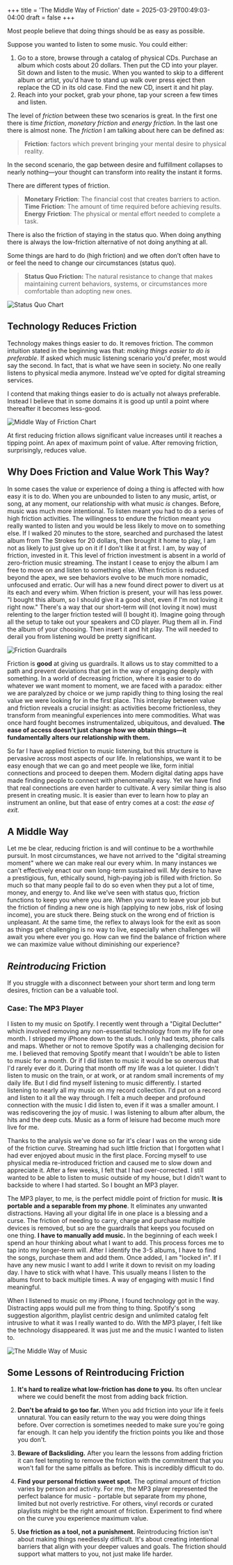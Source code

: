 +++
title = 'The Middle Way of Friction'
date = 2025-03-29T00:49:03-04:00
draft = false
+++

Most people believe that doing things should be as easy as possible.

Suppose you wanted to listen to some music. You could either:

1.  Go to a store, browse through a catalog of physical CDs. Purchase an album which costs about 20 dollars. Then put the CD into your player. Sit down and listen to the music. When you wanted to skip to a different album or artist, you'd have to stand up walk over press eject then replace the CD in its old case. Find the new CD, insert it and hit play.
2.  Reach into your pocket, grab your phone, tap your screen a few times and listen.

The level of _friction_ between these two scenarios is great. In the first one there is _time friction_, _monetary friction_ and _energy friction_. In the last one there is almost none. The _friction_ I am talking about here can be defined as:

> **Friction**: factors which prevent bringing your mental desire to physical reality.

In the second scenario, the gap between desire and fulfillment collapses to nearly nothing—your thought can transform into reality the instant it forms.

There are different types of friction.

> **Monetary** **Friction**: The financial cost that creates barriers to action.  
> **Time** **Friction**: The amount of time required before achieving results.  
> **Energy** **Friction**: The physical or mental effort needed to complete a task.

There is also the friction of staying in the status quo. When doing anything there is always the low-friction alternative of not doing anything at all.

Some things are hard to do (high friction) and we often don’t often have to or feel the need to change our circumstances (status quo).

> **Status Quo Friction:** The natural resistance to change that makes maintaining current behaviors, systems, or circumstances more comfortable than adopting new ones.

![Status Quo Chart](/much-ado-about-everything/middle-way-assets/statusquo.png)

## Technology Reduces Friction

Technology makes things easier to do. It removes friction. The common intuition stated in the beginning was that: _making things easier to do is preferable_. If asked which music listening scenario you'd prefer, most would say the second. In fact, that is what we have seen in society. No one really listens to physical media anymore. Instead we've opted for digital streaming services.

I contend that making things easier to do is actually not always preferable. Instead I believe that in some domains it is good up until a point where thereafter it becomes less-good.

![Middle Way of Friction Chart](/much-ado-about-everything/middle-way-assets/themiddlewaychart.png)

At first reducing friction allows significant value increases until it reaches a tipping point. An apex of maximum point of value. After removing friction, surprisingly, reduces value.

## Why Does Friction and Value Work This Way?

In some cases the value or experience of doing a thing is affected with how easy it is to do. When you are unbounded to listen to any music, artist, or song, at any moment, our relationship with what music _is_ changes. Before, music was much more intentional. To listen meant you had to do a series of high friction activities. The willingness to endure the friction meant you really wanted to listen and you would be less likely to move on to something else. If I walked 20 minutes to the store, searched and purchased the latest album from The Strokes for 20 dollars, then brought it home to play, I am not as likely to just give up on it if I don't like it at first. I am, by way of friction, invested in it. This level of friction investment is absent in a world of zero-friction music streaming. The instant I cease to enjoy the album I am free to move on and listen to something else. When friction is reduced beyond the apex, we see behaviors evolve to be much more nomadic, unfocused and erratic. Our will has a new found direct power to divert us at its each and every whim. When friction is present, your will has less power. "I bought this album, so I should give it a good shot, even if I'm not loving it right now." There's a way that our short-term will (not loving it now) must relenting to the larger friction tested will (I bought it). Imagine going through all the setup to take out your speakers and CD player. Plug them all in. Find the album of your choosing. Then insert it and hit play. The will needed to derail you from listening would be pretty significant.

![Friction Guardrails](/much-ado-about-everything/middle-way-assets/guardrails.png)

Friction is **good** at giving us guardrails. It allows us to stay committed to a path and prevent deviations that get in the way of engaging deeply with something. In a world of decreasing friction, where it is easier to do whatever we want moment to moment, we are faced with a paradox: either we are paralyzed by choice or we jump rapidly thing to thing losing the real value we were looking for in the first place. This interplay between value and friction reveals a crucial insight: as activities become frictionless, they transform from meaningful experiences into mere commodities. What was once hard fought becomes instrumentalized, ubiquitous, and devalued. **The ease of access doesn't just change how we obtain things—it fundamentally alters our relationship with them.**

So far I have applied friction to music listening, but this structure is pervasive across most aspects of our life. In relationships, we want it to be easy enough that we can go and meet people we like, form initial connections and proceed to deepen them. Modern digital dating apps have made finding people to connect with phenomenally easy. Yet we have find that real connections are even harder to cultivate. A very similar thing is also present in creating music. It is easier than ever to learn how to play an instrument an online, but that ease of entry comes at a cost: _the ease of exit._

## A Middle Way

Let me be clear, reducing friction is and will continue to be a worthwhile pursuit. In most circumstances, we have not arrived to the "digital streaming moment" where we can make real our every whim. In many instances we can't effectively enact our own long-term sustained will. My desire to have a prestigious, fun, ethically sound, high-paying job is filled with friction. So much so that many people fail to do so even when they put a lot of time, money, and energy to. And like we’ve seen with status quo, friction functions to keep you where you are. When you want to leave your job but the friction of finding a new one is high (applying to new jobs, risk of losing income), you are stuck there. Being stuck on the wrong end of friction is unpleasant. At the same time, the reflex to always look for the exit as soon as things get challenging is no way to live, especially when challenges will await you where ever you go. How can we find the balance of friction where we can maximize value without diminishing our experience?

## _Reintroducing_ Friction

If you struggle with a disconnect between your short term and long term desires, friction can be a valuable tool.

### Case: The MP3 Player

I listen to my music on Spotify. I recently went through a "Digital Declutter" which involved removing any non-essential technology from my life for one month. I stripped my iPhone down to the studs. I only had texts, phone calls and maps. Whether or not to remove Spotify was a challenging decision for me. I believed that removing Spotify meant that I wouldn't be able to listen to music for a month. Or if I did listen to music it would be so onerous that I'd rarely ever do it. During that month off my life was a lot quieter. I didn't listen to music on the train, or at work, or at random small increments of my daily life. But I did find myself listening to music differently. I started listening to nearly all my music on my record collection. I'd put on a record and listen to it all the way through. I felt a much deeper and profound connection with the music I did listen to, even if it was a smaller amount. I was rediscovering the joy of music. I was listening to album after album, the hits and the deep cuts. Music as a form of leisure had become much more live for me.

Thanks to the analysis we've done so far it's clear I was on the wrong side of the friction curve. Streaming had such little friction that I forgotten what I had ever enjoyed about music in the first place. Forcing myself to use physical media re-introduced friction and caused me to slow down and appreciate it. After a few weeks, I felt that I had over-corrected. I still wanted to be able to listen to music outside of my house, but I didn't want to backside to where I had started. So I bought an MP3 player.

The MP3 player, to me, is the perfect middle point of friction for music. **It is portable and a separable from my phone**. It eliminates any unwanted distractions. Having all your digital life in one place is a blessing and a curse. The friction of needing to carry, charge and purchase multiple devices is removed, but so are the guardrails that keeps you focused on one thing. **I have to manually add music.** In the beginning of each week I spend an hour thinking about what I want to add. This process forces me to tap into my longer-term will. After I identify the 3-5 albums, I have to find the songs, purchase them and add them. Once added, I am "locked in". If I have any new music I want to add I write it down to revisit on my loading day. I have to stick with what I have. This usually means I listen to the albums front to back multiple times. A way of engaging with music I find meaningful.

When I listened to music on my iPhone, I found technology got in the way. Distracting apps would pull me from thing to thing. Spotify's song suggestion algorithm, playlist centric design and unlimited catalog felt intrusive to what it was I really wanted to do. With the MP3 player, I felt like the technology disappeared. It was just me and the music I wanted to listen to.

![The Middle Way of Music](/much-ado-about-everything/middle-way-assets/middleway.png)

## Some Lessons of Reintroducing Friction

1. **It's hard to realize what low-friction has done to you.** Its often unclear where we could benefit the most from adding back friction.

2. **Don't be afraid to go too far.** When you add friction into your life it feels unnatural. You can easily return to the way you were doing things before. Over correction is sometimes needed to make sure you're going far enough. It can help you identify the friction points you like and those you don't.

3. **Beware of Backsliding.** After you learn the lessons from adding friction it can feel tempting to remove the friction with the commitment that you won't fall for the same pitfalls as before. This is incredibly difficult to do.

4. **Find your personal friction sweet spot.** The optimal amount of friction varies by person and activity. For me, the MP3 player represented the perfect balance for music - portable but separate from my phone, limited but not overly restrictive. For others, vinyl records or curated playlists might be the right amount of friction. Experiment to find where on the curve you experience maximum value.

5. **Use friction as a tool, not a punishment.** Reintroducing friction isn't about making things needlessly difficult. It's about creating intentional barriers that align with your deeper values and goals. The friction should support what matters to you, not just make life harder.
